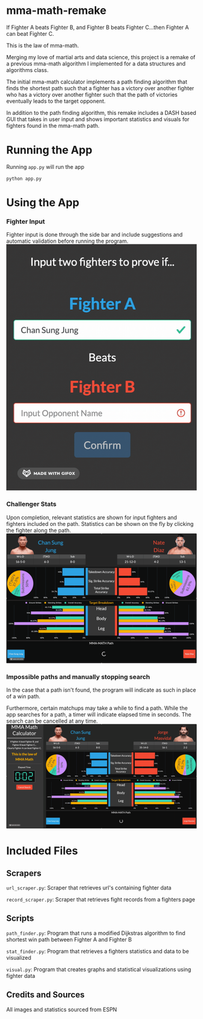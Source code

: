 # mma-math-remake
If Fighter A beats Fighter B, and Fighter B beats Fighter C...then Fighter A can beat Fighter C.

This is the law of mma-math.

Merging my love of martial arts and data science, 
this project is a remake of a previous mma-math algorithm I implemented for a data structures and algorithms class. 

The initial mma-math calculator implements a path finding algorithm that finds the shortest path such that a fighter has
a victory over another fighter who has a victory over another fighter such that the path of victories eventually leads 
to the target opponent.


In addition to the path finding algorithm, this remake includes a DASH based GUI that takes in user input and shows 
important statistics and visuals for fighters found in the mma-math path.

# Running the App
Running `app.py` will run the app
```shell script
python app.py
```

# Using the App

### Fighter Input
Fighter input is done through the side bar and include suggestions and automatic validation before running the program.
![validation](assets/gifs/validate.gif)


### Challenger Stats
Upon completion, relevant statistics are shown for input fighters and fighters included on the path. Statistics can be
shown on the fly by clicking the fighter along the path.
![validation](assets/gifs/stats.gif)


### Impossible paths and manually stopping search
In the case that a path isn't found, the program will indicate as such in place of a win path.

Furthermore, certain matchups may take a while to find a path. While the app searches for a path, a timer will indicate 
elapsed time in seconds. The search can be cancelled at any time.
![validation](assets/gifs/cancel.gif)



# Included Files

## Scrapers

`url_scraper.py`: Scraper that retrieves url's containing fighter data


`record_scraper.py`: Scraper that retrieves fight records from a fighters page


## Scripts
`path_finder.py`: Program that runs a modified Dijkstras algorithm to find shortest win path between
 Fighter A and Fighter B
 
 `stat_finder.py`: Program that retrieves a fighters statistics and data to be visualized
 
 `visual.py`: Program that creates graphs and statistical visualizations using fighter data


## Credits and Sources

All images and statistics sourced from ESPN


